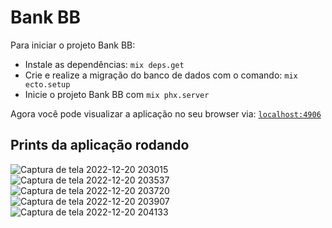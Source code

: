 # Bank BB

Para iniciar o projeto Bank BB:

  * Instale as dependências: `mix deps.get`
  * Crie e realize a migração do banco de dados com o comando: `mix ecto.setup`
  * Inicie o projeto Bank BB com `mix phx.server` 

Agora você pode visualizar a aplicação no seu browser via: [`localhost:4906`](http://localhost:4906) 

## Prints da aplicação rodando
![Captura de tela 2022-12-20 203015](https://user-images.githubusercontent.com/56702492/208787884-c91fd9e9-f7be-4d10-a4e5-e1c936b89708.png)
![Captura de tela 2022-12-20 203537](https://user-images.githubusercontent.com/56702492/208787895-cd56866c-5d1d-4cc9-b677-2210f9217fcb.png)
![Captura de tela 2022-12-20 203720](https://user-images.githubusercontent.com/56702492/208787902-2b3110b2-279a-4776-a41d-c461401b6cfd.png)
![Captura de tela 2022-12-20 203907](https://user-images.githubusercontent.com/56702492/208787914-76bb23fd-0846-4020-b6aa-ff1a556d9165.png)
![Captura de tela 2022-12-20 204133](https://user-images.githubusercontent.com/56702492/208787925-ccc6ff43-3834-4a6b-af16-3debc4edd7b7.png)
